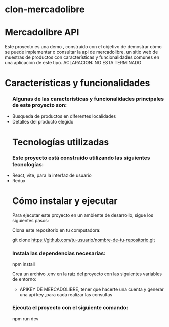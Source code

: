 # clon-mercadolibre

 <h1>Mercadolibre API</h1> 
<p>Este proyecto es una demo , construido con el objetivo de demostrar cómo se puede implementar o consultar la api de mercadolibre,  un sitio web de muestras de productos con características y funcionalidades comunes en una aplicación de este tipo. 
 ACLARACION: NO ESTA TERMINADO</p>

<h1>Características y funcionalidades</h1>
<ul>
 <h3>Algunas de las características y funcionalidades principales de este proyecto son: </h3>

<li>Busqueda de productos en diferentes localidades</li>
<li>Detalles del producto elegido</li>
<h1>Tecnologías utilizadas</h1>
 
</ul>
<ul>
<h3>Este proyecto está construido utilizando las siguientes tecnologías: </h3>

<li>React, vite, para la interfaz de usuario</span>
<li>Redux</span>
<h1>Cómo instalar y ejecutar</h1>
<p>Para ejecutar este proyecto en un ambiente de desarrollo, sigue los siguientes pasos:</p>

<p>Clona este repositorio en tu computadora:</p>

git clone https://github.com/tu-usuario/nombre-de-tu-repositorio.git

<h3>Instala las dependencias necesarias: </h3>

<p>npm install</p>
<p>Crea un archivo .env en la raíz del proyecto con las siguientes variables de entorno: </p>
<ul>
<li>APIKEY DE MERCADOLIBRE, tener que hacerte una cuenta y generar una api key ,para cada realizar las consultas</li>
</ul>

<h3>Ejecuta el proyecto con el siguiente comando: </h3>
<p>npm run dev</p>
